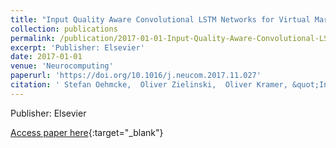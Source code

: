 ```yaml
---
title: "Input Quality Aware Convolutional LSTM Networks for Virtual Marine Sensors"
collection: publications
permalink: /publication/2017-01-01-Input-Quality-Aware-Convolutional-LSTM-Networks-for-Virtual-Marine-Sensors
excerpt: 'Publisher: Elsevier'
date: 2017-01-01
venue: 'Neurocomputing'
paperurl: 'https://doi.org/10.1016/j.neucom.2017.11.027'
citation: ' Stefan Oehmcke,  Oliver Zielinski,  Oliver Kramer, &quot;Input Quality Aware Convolutional LSTM Networks for Virtual Marine Sensors.&quot; Neurocomputing, 2017.'
---
```

Publisher: Elsevier

[Access paper here](https://doi.org/10.1016/j.neucom.2017.11.027){:target="_blank"}
